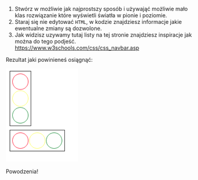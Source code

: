 1. Stwórz w możliwie jak najprostszy sposób i używająć możliwie mało klas
rozwiązanie które wyświetli światła w pionie i poziomie.
2. Staraj się nie edytować `HTML`, w kodzie znajdziesz informacje jakie
ewentualne zmiany są dozwolone.
3. Jak widzisz uzywamy tutaj listy na tej stronie znajdziesz inspiracje jak
można do tego podjeść. https://www.w3schools.com/css/css_navbar.asp

Rezultat jaki powinieneś osiągnąć:

![Horizontal and vertical street lights](streetLightsLesson2.png)

Powodzenia!
